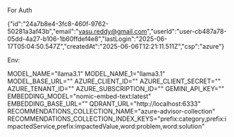 For Auth

{"id":"24a7b8e4-3fc8-460f-9762-50281a3af43b","email":"vasu.reddy@gmail.com","userId":"user-cb487a78-05dd-4a27-b106-1b60ffdef4e8","lastLogin":"2025-06-17T05:04:50.547Z","createdAt":"2025-06-06T12:21:11.511Z","csp":"azure"}



Env:

MODEL_NAME="llama3.1"
MODEL_NAME_1="llama3.1"
MODEL_BASE_URL=""
AZURE_CLIENT_ID=""
AZURE_CLIENT_SECRET=""
AZURE_TENANT_ID=""
AZURE_SUBSCRIPTION_ID=""
GEMINI_API_KEY=""
EMBEDDING_MODEL="nomic-embed-text:latest"
EMBEDDING_BASE_URL=""
QDRANT_URL="http://localhost:6333"
RECOMMENDATIONS_COLLECTION_NAME="azure-advisor-collection"
RECOMMENDATIONS_COLLECTION_INDEX_KEYS="prefix:category,prefix:impactedService,prefix:impactedValue,word:problem,word:solution"